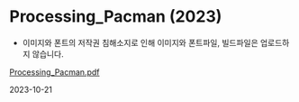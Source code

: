 # Processing_Pacman (2023)
- 이미지와 폰트의 저작권 침해소지로 인해 이미지와 폰트파일, 빌드파일은 업로드하지 않습니다.
  
[Processing_Pacman.pdf](https://github.com/usfree/Processing_Pacman/files/13188240/Processing_Pacman.pdf)

2023-10-21
